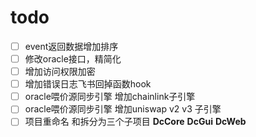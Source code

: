 # todo

-[ ] event返回数据增加排序
-[ ] 修改oracle接口，精简化
-[ ] 增加访问权限加密
-[ ] 增加错误日志飞书回掉函数hook
-[ ] oracle喂价源同步引擎 增加chainlink子引擎
-[ ] oracle喂价源同步引擎 增加uniswap v2 v3 子引擎
-[ ] 项目重命名 和拆分为三个子项目 **DcCore** **DcGui** **DcWeb**
